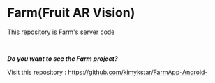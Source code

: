 # Farm(Fruit AR Vision)

This repository is Farm's server code


<br/>


***Do you want to see the Farm project?***


Visit this repository : https://github.com/kimykstar/FarmApp-Android-
